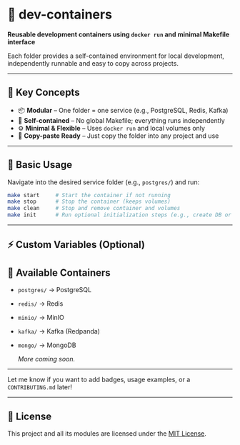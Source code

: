 # 🐳 dev-containers

**Reusable development containers using `docker run` and minimal Makefile interface**

Each folder provides a self-contained environment for local development, independently runnable and easy to copy across projects.

---

## 🧱 Key Concepts

- 📦 **Modular** – One folder = one service (e.g., PostgreSQL, Redis, Kafka)
- 🔁 **Self-contained** – No global Makefile; everything runs independently
- ⚙️ **Minimal & Flexible** – Uses `docker run` and local volumes only
- 🧪 **Copy-paste Ready** – Just copy the folder into any project and use

---

## 📂 Basic Usage

Navigate into the desired service folder (e.g., `postgres/`) and run:

```bash
make start     # Start the container if not running
make stop      # Stop the container (keeps volumes)
make clean     # Stop and remove container and volumes
make init      # Run optional initialization steps (e.g., create DB or buckets)
```

---

## ⚡ Custom Variables (Optional)

## 🧰 Available Containers

- `postgres/` → PostgreSQL
- `redis/` → Redis
- `minio/` → MinIO
- `kafka/` → Kafka (Redpanda)
- `mongo/` → MongoDB
    
    *More coming soon.*
    

---

Let me know if you want to add badges, usage examples, or a `CONTRIBUTING.md` later!

---

## 📜 License

This project and all its modules are licensed under the [MIT License](./LICENSE).
